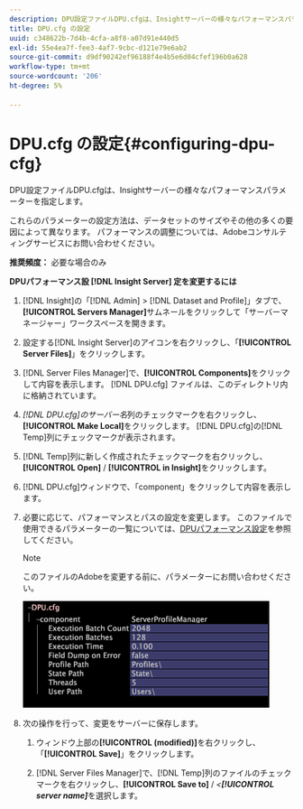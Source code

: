 ```yaml
---
description: DPU設定ファイルDPU.cfgは、Insightサーバーの様々なパフォーマンスパラメーターを指定します。
title: DPU.cfg の設定
uuid: c348622b-7d4b-4cfa-a8f8-a07d91e440d5
exl-id: 55e4ea7f-fee3-4af7-9cbc-d121e79e6ab2
source-git-commit: d9df90242ef96188f4e4b5e6d04cfef196b0a628
workflow-type: tm+mt
source-wordcount: '206'
ht-degree: 5%

---
```


# DPU.cfg の設定{#configuring-dpu-cfg}

DPU設定ファイルDPU.cfgは、Insightサーバーの様々なパフォーマンスパラメーターを指定します。

これらのパラメーターの設定方法は、データセットのサイズやその他の多くの要因によって異なります。 パフォーマンスの調整については、Adobeコンサルティングサービスにお問い合わせください。

**推奨頻度：** 必要な場合のみ

**DPUパフォーマンス設 [!DNL Insight Server] 定を変更するには**

1. [!DNL Insight]の「[!DNL Admin] > [!DNL Dataset and Profile]」タブで、**[!UICONTROL Servers Manager]**&#x200B;サムネールをクリックして「サーバーマネージャー」ワークスペースを開きます。
1. 設定する[!DNL Insight Server]のアイコンを右クリックし、「**[!UICONTROL Server Files]**」をクリックします。
1. [!DNL Server Files Manager]で、**[!UICONTROL Components]**&#x200B;をクリックして内容を表示します。 [!DNL DPU.cfg] ファイルは、このディレクトリ内に格納されています。
1. *[!DNL DPU.cfg]のサーバー名*&#x200B;列のチェックマークを右クリックし、**[!UICONTROL Make Local]**&#x200B;をクリックします。 [!DNL DPU.cfg]の[!DNL Temp]列にチェックマークが表示されます。
1. [!DNL Temp]列に新しく作成されたチェックマークを右クリックし、**[!UICONTROL Open]** / **[!UICONTROL in Insight]**&#x200B;をクリックします。
1. [!DNL DPU.cfg]ウィンドウで、「component」をクリックして内容を表示します。
1. 必要に応じて、パフォーマンスとパスの設定を変更します。 このファイルで使用できるパラメーターの一覧については、[DPUパフォーマンス設定](../../../home/c-inst-svr/c-cfg-stgs-ref/c-dpu-perf-stgs.md#concept-477c4c526de44bda84176e62266c3df1)を参照してください。

   >[!NOTE]
   >
   >このファイルのAdobeを変更する前に、パラメーターにお問い合わせください。

   ![](assets/cfg_DPU_egvalues.png)

1. 次の操作を行って、変更をサーバーに保存します。

   1. ウィンドウ上部の&#x200B;**[!UICONTROL (modified)]**&#x200B;を右クリックし、「**[!UICONTROL Save]**」をクリックします。

   1. [!DNL Server Files Manager]で、[!DNL Temp]列のファイルのチェックマークを右クリックし、**[!UICONTROL Save to]** / *&lt;**[!UICONTROL server name]***&#x200B;を選択します。
